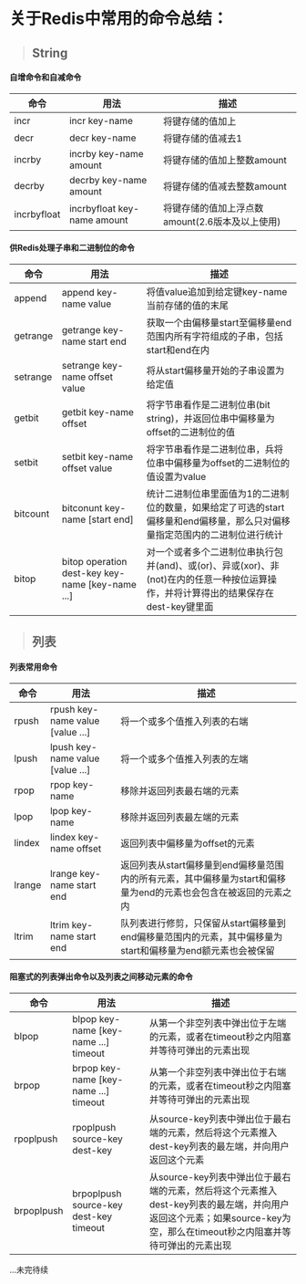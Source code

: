 
# 关于Redis中常用的命令总结：

> ## String
#### 自增命令和自减命令

命令  | 用法 | 描述
|----|---|---|
incr | incr key-name | 将键存储的值加上
decr | decr key-name | 将键存储的值减去1
incrby | incrby key-name amount | 将键存储的值加上整数amount
decrby | decrby key-name amount | 将键存储的值减去整数amount
incrbyfloat | incrbyfloat key-name amount | 将键存储的值加上浮点数amount(2.6版本及以上使用)

#### 供Redis处理子串和二进制位的命令
命令 | 用法 | 描述
|---|---|---|
|append | append key-name value | 将值value追加到给定键key-name当前存储的值的末尾|
|getrange | getrange key-name start end | 获取一个由偏移量start至偏移量end范围内所有字符组成的子串，包括start和end在内|
|setrange | setrange key-name offset value | 将从start偏移量开始的子串设置为给定值|
|getbit | getbit key-name offset | 将字节串看作是二进制位串(bit string)，并返回位串中偏移量为offset的二进制位的值|
|setbit | setbit key-name offset value | 将字节串看作是二进制位串，兵将位串中偏移量为offset的二进制位的值设置为value|
|bitcount | bitconunt key-name [start end] | 统计二进制位串里面值为1的二进制位的数量，如果给定了可选的start偏移量和end偏移量，那么只对偏移量指定范围内的二进制位进行统计|
|bitop | bitop operation dest-key key-name [key-name ...] | 对一个或者多个二进制位串执行包并(and)、或(or)、异或(xor)、非(not)在内的任意一种按位运算操作，并将计算得出的结果保存在dest-key键里面|

> ## 列表
#### 列表常用命令

命令 | 用法 | 描述
---|---|---
rpush | rpush key-name value [value ...] | 将一个或多个值推入列表的右端
lpush | lpush key-name value [value ...] | 将一个或多个值推入列表的左端
rpop | rpop key-name | 移除并返回列表最右端的元素
lpop | lpop key-name | 移除并返回列表最左端的元素
lindex | lindex key-name offset | 返回列表中偏移量为offset的元素
lrange | lrange key-name start end | 返回列表从start偏移量到end偏移量范围内的所有元素，其中偏移量为start和偏移量为end的元素也会包含在被返回的元素之内
ltrim | ltrim key-name start end | 队列表进行修剪，只保留从start偏移量到end偏移量范围内的元素，其中偏移量为start和偏移量为end额元素也会被保留

#### 阻塞式的列表弹出命令以及列表之间移动元素的命令

命令 | 用法 | 描述
---|---|---
|blpop | blpop key-name [key-name ...] timeout | 从第一个非空列表中弹出位于左端的元素，或者在timeout秒之内阻塞并等待可弹出的元素出现|
brpop | brpop key-name [key-name ...] timeout | 从第一个非空列表中弹出位于右端的元素，或者在timeout秒之内阻塞并等待可弹出的元素出现|
rpoplpush | rpoplpush source-key dest-key | 从source-key列表中弹出位于最右端的元素，然后将这个元素推入dest-key列表的最左端，并向用户返回这个元素
brpoplpush | brpoplpush source-key dest-key timeout | 从source-key列表中弹出位于最右端的元素，然后将这个元素推入dest-key列表的最左端，并向用户返回这个元素；如果source-key为空，那么在timeout秒之内阻塞并等待可弹出的元素出现

...未完待续